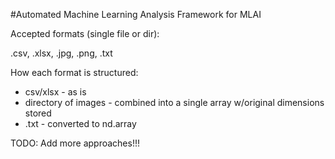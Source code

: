 #Automated Machine Learning Analysis Framework for MLAI

Accepted formats (single file or dir):

  .csv,
  .xlsx,
  .jpg,
  .png,
  .txt
  
 How each format is structured:
 - csv/xlsx - as is 
 - directory of images - combined into a single array w/original dimensions stored
 - .txt - converted to nd.array

 
  TODO: Add more approaches!!!
